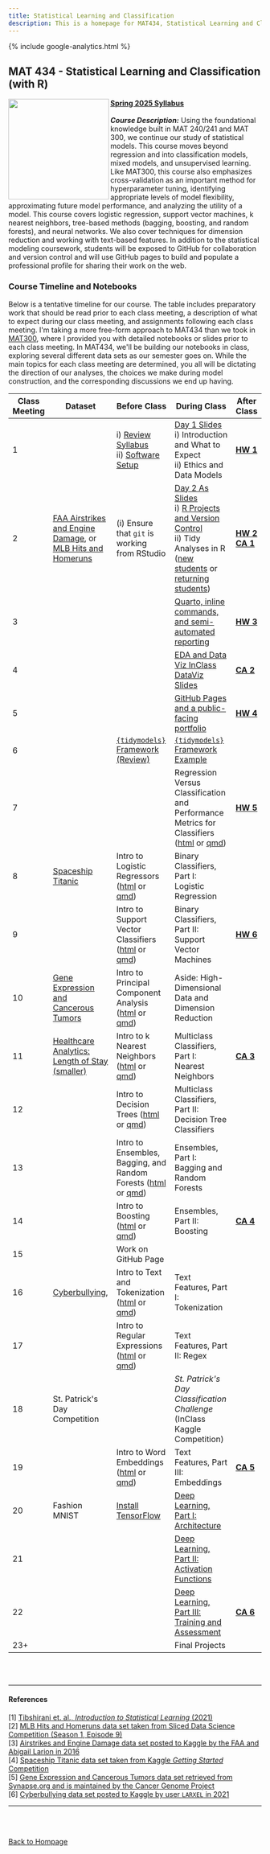 ```yaml
---
title: Statistical Learning and Classification
description: This is a homepage for MAT434, Statistical Learning and Classification, with Dr. Gilbert at Southern New Hampshire University. This course introduces students to the construction, assessment, and interpretation of models in the classification setting. Depending on student interest, applications in computer vision, natural language processing, and/or deep learning are also explored.
---
```


{% include google-analytics.html %}

## MAT 434 - Statistical Learning and Classification (with R)

<img src="/SiteFiles/ISLR.png" align="left" width=200>[**Spring 2025 Syllabus**](https://drive.google.com/file/d/12SoH8F2d57ZAj-qsUKUwk_1knl2_4Axu/view?usp=sharing)<br/>
<br/>
***Course Description:*** Using the foundational knowledge built in MAT 240/241 and MAT 300, we continue our study of statistical models. This course moves beyond regression and into classification models, mixed models, and unsupervised learning. Like MAT300, this course also emphasizes cross-validation as an important method for  hyperparameter tuning, identifying appropriate levels of model flexibility, approximating future model performance, and analyzing the utility of a model. This course covers logistic regression, support vector machines, k nearest neighbors, tree-based methods (bagging, boosting, and random forests), and neural networks. We also cover techniques for dimension reduction and working with text-based features. In addition to the statistical modeling coursework, students will be exposed to GitHub for collaboration and version control and will use GitHub pages to build and populate a professional profile for sharing their work on the web.<br/>

### Course Timeline and Notebooks

Below is a tentative timeline for our course. The table includes preparatory work that should be read prior to each class meeting, a description of what to expect during our class meeting, and assignments following each class meeting. I'm taking a more free-form approach to MAT434 than we took in [MAT300](https://agmath.github.io/RegressionCourse.html), where I provided you with detailed notebooks or slides prior to each class meeting. In MAT434, we'll be building our notebooks in class, exploring several different data sets as our semester goes on. While the main topics for each class meeting are determined, you all will be dictating the direction of our analyses, the choices we make during model construction, and the corresponding discussions we end up having.

| Class Meeting | Dataset | Before Class | During Class | After Class |
|---------------|--------------|--------------|--------------|-------------|
| 1 |  | i) [Review Syllabus](https://drive.google.com/file/d/12SoH8F2d57ZAj-qsUKUwk_1knl2_4Axu/view?usp=sharing) <br/> ii) [Software Setup](https://agmath.github.io/ClassificationCourse/SoftwareSetup.html) |  [Day 1 Slides](https://agmath.github.io/ClassificationCourse/1d_Outline_slides.html) <br/> i) Introduction and What to Expect <br/> ii) Ethics and Data Models | [**HW 1**](https://agmath.github.io/ClassificationCourse/HW1.html) |
| 2 | [FAA Airstrikes and Engine Damage](https://www.kaggle.com/competitions/sliced-s01e02-xunyc5/data), or <br/> [MLB Hits and Homeruns](https://www.kaggle.com/competitions/sliced-s01e09-playoffs-1/data?select=train.csv) | (i) Ensure that `git` is working from RStudio | [Day 2 As Slides](https://agmath.github.io/ClassificationCourse/2d_CrashCourse_Everything.html) <br/> i) [R Projects and Version Control](https://agmath.github.io/ClassificationCourse/x_RprojectsVersionControl.html) <br/> ii) Tidy Analyses in R ([new students](https://agmath.github.io/ClassificationCourse/Day2_TidyAnalyses_newStudents.html) or [returning students](https://agmath.github.io/ClassificationCourse/Day2_TidyAnalyses_returningStudents.html)) | [**HW 2**](https://agmath.github.io/ClassificationCourse/HW2.html) <br/> [**CA 1**](https://agmath.github.io/ClassificationCourse/CA1.html) |
| 3 |  |  | [Quarto, inline commands, and semi-automated reporting](https://agmath.github.io/ClassificationCourse/Day3_Quarto_InlineR.html) | [**HW 3**](https://agmath.github.io/ClassificationCourse/HW3.html) |
| 4 |  |  |  [EDA and Data Viz InClass](https://agmath.github.io/ClassificationCourse/Day4_EDA_and_Viz_Primer.html) <br/> [DataViz Slides](https://agmath.github.io/ClassificationCourse/DataViz_slides.html) | [**CA 2**](https://agmath.github.io/ClassificationCourse/CA2.html) | 
| 5 |  |  | [GitHub Pages and a public-facing portfolio](https://agmath.github.io/ClassificationCourse/Day5_GitHubPages_v2.html) | [**HW 4**](https://agmath.github.io/ClassificationCourse/HW4.html)
| 6 |  | [`{tidymodels}` Framework (Review)](https://agmath.github.io/ClassificationCourse/x_ModelingFrameworkAndTidymodelsReview.html) | [`{tidymodels}` Framework Example](https://agmath.github.io/ClassificationCourse/x_TidymodelsExample.html) |  |
| 7 |  |  | Regression Versus Classification and Performance Metrics for Classifiers ([html](https://agmath.github.io/ClassificationCourse/Day7_RegressionVersusClassification.html) or [qmd](https://agmath.github.io/ClassificationCourse/Day7_RegressionVersusClassification.qmd)) | [**HW 5**](https://agmath.github.io/ClassificationCourse/HW5.html) |
| 8 | [Spaceship Titanic](https://raw.githubusercontent.com/agmath/agmath.github.io/master/data/classification/spaceship_titanic.csv) | Intro to Logistic Regressors ([html](https://agmath.github.io/ClassificationCourse/Day8b_LogisticRegression_Intro.html) or [qmd](https://agmath.github.io/ClassificationCourse/Day8b_LogisticRegression_Intro.qmd)) | Binary Classifiers, Part I: Logistic Regression |  |
| 9 |  | Intro to Support Vector Classifiers ([html](https://agmath.github.io/ClassificationCourse/Day9b_SupportVectorMachines_Intro.html) or [qmd](https://agmath.github.io/ClassificationCourse/Day9b_SupportVectorMachines_Intro.qmd)) | Binary Classifiers, Part II: Support Vector Machines | [**HW 6**](https://agmath.github.io/ClassificationCourse/HW6.html) |
| 10 | [Gene Expression and Cancerous Tumors](https://raw.githubusercontent.com/agmath/agmath.github.io/master/data/classification/cancer_gene_expression_data.csv) | Intro to Principal Component Analysis ([html](https://agmath.github.io/ClassificationCourse/Day10b_PrincipalComponentAnalysis_Intro.html) or [qmd](https://agmath.github.io/ClassificationCourse/Day10b_PrincipalComponentAnalysis_Intro.qmd)) | Aside: High-Dimensional Data and Dimension Reduction |  |
| 11 | [Healthcare Analytics: Length of Stay](https://raw.githubusercontent.com/agmath/agmath.github.io/master/data/classification/hospital_stays.csv) <br/> [(smaller)](https://raw.githubusercontent.com/agmath/agmath.github.io/refs/heads/master/data/classification/hospital_stays_small.csv) | Intro to k Nearest Neighbors ([html](https://agmath.github.io/ClassificationCourse/Day11b_KNN_Intro.html) or [qmd](https://agmath.github.io/ClassificationCourse/Day11b_KNN_Intro.qmd)) | Multiclass Classifiers, Part I: Nearest Neighbors | [**CA 3**](https://agmath.github.io/ClassificationCourse/CA3.html) |
| 12 |  | Intro to Decision Trees ([html](https://agmath.github.io/ClassificationCourse/Day12b_DecisionTreeClassifiers_Intro.html) or [qmd](https://agmath.github.io/ClassificationCourse/Day12b_DecisionTreeClassifiers_Intro.qmd)) | Multiclass Classifiers, Part II: Decision Tree Classifiers |  |
| 13 |  | Intro to Ensembles, Bagging, and Random Forests ([html](https://agmath.github.io/ClassificationCourse/Day13b_EnsemblesBaggingAndRandomForests_Intro.html) or [qmd](https://agmath.github.io/ClassificationCourse/Day13b_EnsemblesBaggingAndRandomForests_Intro.qmd)) | Ensembles, Part I: Bagging and Random Forests |  |
| 14 |  | Intro to Boosting ([html](https://agmath.github.io/ClassificationCourse/Day14b_Boosting_Intro.html) or [qmd](https://agmath.github.io/ClassificationCourse/Day14b_Boosting_Intro.qmd)) | Ensembles, Part II: Boosting | [**CA 4**](https://agmath.github.io/ClassificationCourse/CA4.html) |
| 15 |  | Work on GitHub Page |  |  |
| 16 | [Cyberbullying](https://raw.githubusercontent.com/agmath/agmath.github.io/refs/heads/master/data/classification/cyberbullying_tweets.csv),  | Intro to Text and Tokenization ([html](https://agmath.github.io/ClassificationCourse/Day16b_TextAndTokenization_Intro.html) or [qmd](https://agmath.github.io/ClassificationCourse/Day16b_TextAndTokenization_Intro.qmd)) | Text Features, Part I: Tokenization |  |
| 17 |  | Intro to Regular Expressions ([html](https://agmath.github.io/ClassificationCourse/Day17b_RegularExpressions_Intro.html) or [qmd](https://agmath.github.io/ClassificationCourse/Day17b_RegularExpressions_Intro.qmd)) | Text Features, Part II: Regex |  |
| 18 | St. Patrick's Day Competition |  | *St. Patrick's Day Classification Challenge* <br/> (InClass Kaggle Competition) |  |
| 19 |  | Intro to Word Embeddings ([html](https://agmath.github.io/ClassificationCourse/Day18b_Embeddings_Intro.html) or [qmd](https://agmath.github.io/ClassificationCourse/Day18b_Embeddings_Intro.qmd)) | Text Features, Part III: Embeddings | [**CA 5**](https://agmath.github.io/ClassificationCourse/CA5.html) |
| 20 | Fashion MNIST | [Install TensorFlow](https://agmath.github.io/ClassificationCourse/Day20b_InstallingTensorFlow.html) | [Deep Learning, Part I: Architecture](https://agmath.github.io/ClassificationCourse/Day20d_DeepLearningArchitectures.html) |  |
| 21 |  |  | [Deep Learning, Part II: Activation Functions](https://agmath.github.io/ClassificationCourse/Day21d_DeepLearningActivationFunctions.html) |  |
| 22 |  |  | [Deep Learning, Part III: Training and Assessment](https://agmath.github.io/ClassificationCourse/Day22d_DeepLearningImplementation.html) | [**CA 6**](https://agmath.github.io/ClassificationCourse/CA6.html) |
| 23+ |  |  | Final Projects |  |

<br/>
<br/>

***

#### References

[1] [Tibshirani et. al., *Introduction to Statistical Learning* (2021)](https://www.statlearning.com/)  
[2] [MLB Hits and Homeruns data set taken from Sliced Data Science Competition (Season 1, Episode 9)](https://www.kaggle.com/competitions/sliced-s01e09-playoffs-1/data)  
[3] [Airstrikes and Engine Damage data set posted to Kaggle by the FAA and Abigail Larion in 2016](https://www.kaggle.com/datasets/faa/wildlife-strikes)  
[4] [Spaceship Titanic data set taken from Kaggle *Getting Started* Competition](https://www.kaggle.com/competitions/spaceship-titanic/data)  
[5] [Gene Expression and Cancerous Tumors data set retrieved from Synapse.org and is maintained by the Cancer Genome Project](https://www.synapse.org/#!Synapse:syn4301332)  
[6] [Cyberbullying data set posted to Kaggle by user `LARXEL` in 2021](https://www.kaggle.com/datasets/andrewmvd/cyberbullying-classification)

***

<br/>
<br/>

[Back to Hompage](https://agmath.github.io/)
